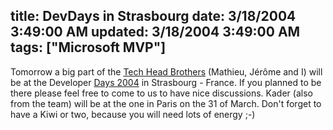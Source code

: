title: DevDays in Strasbourg
date: 3/18/2004 3:49:00 AM
updated: 3/18/2004 3:49:00 AM
tags: ["Microsoft MVP"]
---
Tomorrow a big part of the [Tech Head Brothers](http://www.techheadbrothers.com/) (Mathieu, Jérôme and I) will be at the Developer [Days 2004](http://www.microsoft.com/france/msdn/devdays2004/default.mspx) in Strasbourg - France. If you planned to be there please feel free to come to us to have nice discussions. Kader (also from the team) will be at the one in Paris on the 31 of March. Don't forget to have a Kiwi or two, because you will need lots of energy ;-)
